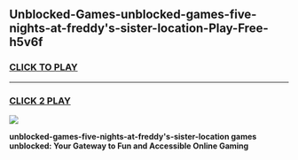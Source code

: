 
## Unblocked-Games-unblocked-games-five-nights-at-freddy's-sister-location-Play-Free-h5v6f
<h3>
<a href="https://premium76.site?title=unblocked-games-five-nights-at-freddy's-sister-location&ref=21A">CLICK TO PLAY</a></h3>
<hr>

<h3>
<a href="https://premium76.site?title=unblocked-games-five-nights-at-freddy's-sister-location&ref=21A">CLICK 2 PLAY</a>
  
</h3>

<a href="https://premium76.site?title=unblocked-games-five-nights-at-freddy's-sister-location&ref=21A"><img src="https://clearcache.store/games.png"></a>


**unblocked-games-five-nights-at-freddy's-sister-location games unblocked: Your Gateway to Fun and Accessible Online Gaming**
